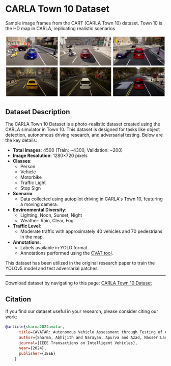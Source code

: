 # CARLA Town 10 Dataset
Sample image frames from the CART (CARLA Town 10) dataset. Town 10 is the HD map in CARLA, replicating realistic scenarios

![Sample image frames from the CART (CARLA Town 10) dataset. Town 10 is the HD map in CARLA, replicating realistic scenarios](static/images/catt.png)

## Dataset Description
The CARLA Town 10 Dataset is a photo-realistic dataset created using the CARLA simulator in Town 10. This dataset is designed for tasks like object detection, autonomous driving research, and adversarial testing. Below are the key details:

- **Total Images**: 4500 (Train: ~4300, Validation: ~200)
- **Image Resolution**: 1280×720 pixels
- **Classes**:
  - Person
  - Vehicle
  - Motorbike
  - Traffic Light
  - Stop Sign
- **Scenario**: 
  - Data collected using autopilot driving in CARLA's Town 10, featuring a moving camera.
- **Environmental Diversity**:
  - Lighting: Noon, Sunset, Night
  - Weather: Rain, Clear, Fog
- **Traffic Level**:
  - Moderate traffic with approximately 40 vehicles and 70 pedestrians in the map.
- **Annotations**:
  - Labels available in YOLO format.
  - Annotations performed using the [CVAT tool](https://www.cvat.ai/).

This dataset has been utilized in the original research paper to train the YOLOv5 model and test adversarial patches.

---

Download dataset by navigating to this page: [CARLA Town 10 Dataset](https://sharmaabhijith.github.io/CARLA_Town10_Dataset/)

## Citation
If you find our dataset useful in your research, please consider citing our work:

```bibtex
@article{sharma2024avatar,
      title={AVATAR: Autonomous Vehicle Assessment through Testing of Adversarial Patches in Real-time},
      author={Sharma, Abhijith and Narayan, Apurva and Azad, Nasser Lashgarian and Fischmeister, Sebastian and Marksteiner, Stefan},
      journal={IEEE Transactions on Intelligent Vehicles},
      year={2024},
      publisher={IEEE}
    }
